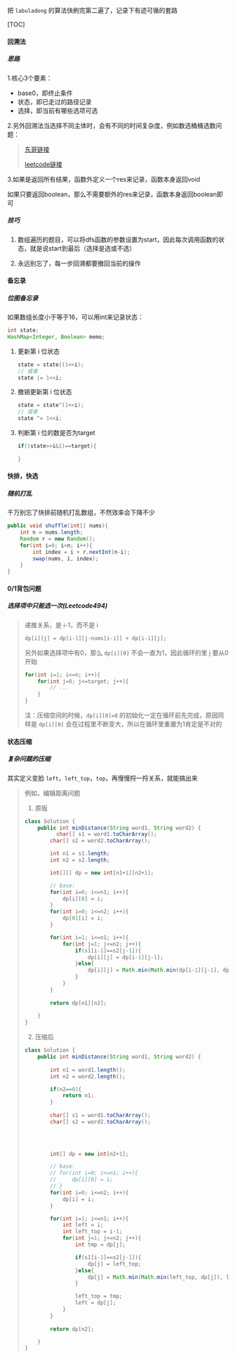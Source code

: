 把 `labuladong` 的算法快刷完第二遍了，记录下有迹可循的套路

[TOC]

#### 回溯法



##### 思路

1.核心3个要素：

- base0，即终止条件
- 状态，即已走过的路径记录
- 选择，即当前有哪些选项可选



2.另外回溯法当选择不同主体时，会有不同的时间复杂度，例如数选桶桶选数问题：

> [东哥链接](https://labuladong.gitee.io/algo/4/29/111/)
>
> [leetcode链接](https://leetcode-cn.com/problems/partition-to-k-equal-sum-subsets/)



3.如果是返回所有结果，函数外定义一个res来记录，函数本身返回void

如果只要返回boolean，那么不需要额外的res来记录，函数本身返回boolean即可







##### 技巧

1. 数组遍历的题目，可以将dfs函数的参数设置为start，因此每次调用函数的状态，就是说start到最后（选择是选或不选）

2. 永远别忘了，每一步回溯都要撤回当前的操作



#### 备忘录

##### 位图备忘录

如果数组长度小于等于16，可以用int来记录状态：

```java
int state;
HashMap<Integer, Boolean> memo;
```

1. 更新第 i 位状态

   ```java
   state = state|(1<<i);
   // 或者
   state |= 1<<i;
   ```

2. 撤销更新第 i 位状态

   ```java
   state = state^(1<<i);
   // 或者
   state ^= 1<<i;
   ```

3. 判断第 i 位的数是否为target

   ```java
   if((state>>i&1)==target){
       
   }
   ```

   

#### 快排，快选

##### 随机打乱

千万别忘了快排前随机打乱数组，不然效率会下降不少

```java
public void shuffle(int[] nums){
    int n = nums.length;
    Random r = new Random();
    for(int i=0; i<n; i++){
        int index = i + r.nextInt(n-i);
        swap(nums, i, index);
    }
}
```







#### 0/1背包问题

##### 选择项中只能选一次(Leetcode494)

> 递推关系，是 i-1，而不是 i
>
> ```java
> dp[i][j] = dp[i-1][j-nums[i-1]] + dp[i-1][j];
> ```
>
> 另外如果选择项中有0，那么 `dp[i][0]` 不会一直为1，因此循环的里 j 要从0开始
>
> ```java
> for(int i=1; i<=n; i++){
>     for(int j=0; j<=target; j++){
>         // ...
>     }
> }
> ```
>
> 注：压缩空间的时候，`dp[i][0]=0` 的初始化一定在循环前先完成，原因同样是 `dp[i][0]` 会在过程里不断变大，所以在循环里重置为1肯定是不对的









#### 状态压缩

##### 复杂问题的压缩

其实定义变脸 `left`，`left_top`，`top`，再慢慢捋一捋关系，就能搞出来

> 例如，编辑距离问题
>
> 1. 原版
>
> ```java
> class Solution {
>     public int minDistance(String word1, String word2) {
>       	char[] s1 = word1.toCharArray();
>         char[] s2 = word2.toCharArray();
> 
>         int n1 = s1.length;
>         int n2 = s2.length;
> 
>         int[][] dp = new int[n1+1][n2+1];
> 
>         // base:
>         for(int i=0; i<=n1; i++){
>             dp[i][0] = i;
>         }
>         for(int i=0; i<=n2; i++){
>             dp[0][i] = i;
>         }
> 
>         for(int i=1; i<=n1; i++){
>             for(int j=1; j<=n2; j++){
>                 if(s1[i-1]==s2[j-1]){
>                     dp[i][j] = dp[i-1][j-1];
>                 }else{
>                     dp[i][j] = Math.min(Math.min(dp[i-1][j-1], dp[i-1][j]), dp[i][j-1]) + 1;
>                 }
>             }
>         }
>         
>         return dp[n1][n2];
>        
>     }
> }
> ```
>
> 2. 压缩后
>
> ```java
> class Solution {
>     public int minDistance(String word1, String word2) {
>         
>         int n1 = word1.length();
>         int n2 = word2.length();
> 
>         if(n2==0){
>             return n1;
>         }
>         
>         char[] s1 = word1.toCharArray();
>         char[] s2 = word2.toCharArray();
> 
>         
>         
> 
>         int[] dp = new int[n2+1];
> 
>         // base:
>         // for(int i=0; i<=n1; i++){
>         //     dp[i][0] = i;
>         // }
>         for(int i=0; i<=n2; i++){
>             dp[i] = i;
>         }
> 
>         for(int i=1; i<=n1; i++){
>             int left = i;
>             int left_top = i-1;
>             for(int j=1; j<=n2; j++){
>                 int tmp = dp[j];
> 
>                 if(s1[i-1]==s2[j-1]){
>                     dp[j] = left_top;
>                 }else{
>                     dp[j] = Math.min(Math.min(left_top, dp[j]), left) + 1;
>                 }
> 
>                 left_top = tmp;
>                 left = dp[j];
>             }
>         }
>         
>         return dp[n2];
> 
>     }
> }
> ```
>
> 



